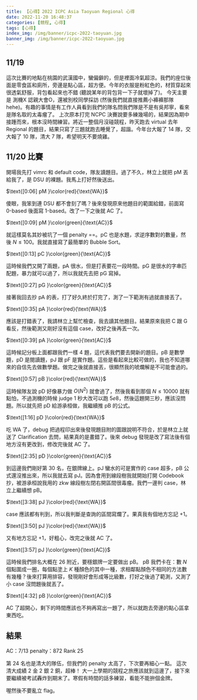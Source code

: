 ```yaml
---
title: 【心得】2022 ICPC Asia Taoyuan Regional 心得
date: 2022-11-20 16:48:37
categories: [競程, 心得]
tags: [心得]
index_img: /img/banner/icpc-2022-taoyuan.jpg
banner_img: /img/banner/icpc-2022-taoyuan.jpg
---
```


## 11/19
這次比賽的地點在桃園的武漢國中，蠻偏僻的，但是裡面冷氣超涼。我們的座位後面是零食區和廁所，旁邊是點心區，超方便。今年的衣服是粉紅色的，材質穿起來很透氣舒服，背包看起來也不錯 (聽說某年的背包背一下子就壞掉了)。
今天主要是 測機X 認親大會O，還被別校同學採訪 (然後我們就直接推薦小褲褲那隊 hehe)。有趣的事情是有工作人員看到我們的隊名問我們隊是不是有吳邦寧，看來是隊名取的太毒瘤了。
上次原本打完 NCPC 決賽說要多練幾場的，結果因為期中接踵而來，根本沒時間練習。將近一整個月沒碰競程，昨天跑去 virtual 去年 Regional 的題目，結果只寫了三題就跑去睡覺了，超諧。今年台大報了 $14$ 隊，交大報了 $10$ 隊，清大 $7$ 隊，希望明天不要燒雞。

## 11/20 比賽

開場我先打 vimrc 和 default code，隊友讀題目。過了不久，林立上就把 pM 丟給我了，是 DSU 的裸題。我馬上打好然後送出。

$\text{[0:06] pM }\color{red}{\text{WA}}$

傻眼，我笨到連 DSU 都不會刻了嗎？後來發現原來他題目的範圍給錯，前面寫 0-based 後面寫 1-based。改了一下之後就 AC 了。

$\text{[0:09] pM }\color{green}{\text{AC}}$

就這樣莫名其妙被坑了一個 penalty ==。pC 也是水題，求逆序數對的數量，然後 $N \leq 100$。我就直接寫了最簡單的 Bubble Sort。

$\text{[0:13] pC }\color{green}{\text{AC}}$

這時候我們又開了兩題，pA 很水，但是打表要花一段時間。pG 是很水的字串匹配題，暴力就可以過了，所以我就先去把 pG 寫掉。

$\text{[0:27] pG }\color{green}{\text{AC}}$

接著我回去抄 pA 的表，打了好久終於打完了，測了一下範測有過就直接丟了。

$\text{[0:35] pA }\color{red}{\text{WA}}$

應該是打錯表了，我請林立上幫忙檢查，我去讀其他題目。結果原來我把 C 跟 G 看反，然後範測又剛好沒有這個 case，改好之後再丟一次。

$\text{[0:39] pA }\color{green}{\text{AC}}$

這時候記分板上面都跟我們一樣 $4$ 題，這代表我們要去開新的題目。pB 是數學題，pD 是閱讀題，pJ 跟 pF 是實作題。這些是看起來比較可做的，我也不知道哪來的自信先去做數學題。做完之後就直接丟，很顯然我的唬爛解是不可能會過的。

$\text{[0:57] pB }\color{red}{\text{WA}}$

這時候隊友說 pD 好像暴力做 $O(N^2)$ 就會過了，然後我看到那個 $N \leq 10000$ 就有點怕，不過測機的時候 judge $1$ 秒大改可以跑 $5e8$，然後這題開三秒，應該沒問題。所以就先把 pD 給游承桓做，我繼續推 pB 的公式。

$\text{[1:16] pD }\color{red}{\text{WA}}$

吃 WA 了，debug 把過程印出來後發現題目附的圖跟說明不符合，於是林立上就送了 Clarification 去問，結果真的是畫錯了。後來 debug 發現是改了寫法後有個地方沒有更改到，修改完後就 AC 了。

$\text{[2:35] pD }\color{green}{\text{AC}}$

到這邊我們剛好第 $30$ 名，在銀牌線上。pJ 蠻水的可是實作的 case 超多，pB 公式還沒推出來，所以我就去寫 pJ。因為會用到線段樹我就開始打開 Codebook 抄，被游承桓說我用的 zkw 線段樹左閉右開區間很毒瘤。我們一邊判 case，林立上繼續想 pB。

$\text{[3:38] pJ }\color{red}{\text{WA}}$

case 應該都有判到，所以我判斷是查詢的區間寫爛了。果真我有個地方忘記 $+1$。

$\text{[3:50] pJ }\color{red}{\text{WA}}$

又有地方忘記 $+1$，好粗心，改完之後就 AC 了。

$\text{[3:57] pJ }\color{green}{\text{AC}}$

這時候我們排名大概在 $26$ 附近，要穩銀牌一定要做出 pB。
pB 我們卡在：數 $N$ 個點圍成一圈，每個點塗上 $K$ 種顏色的其中一種，求相鄰點顏色不相同的方法數有幾種？後來打算用排容，發現剛好會形成等比級數，打好之後過了範測，又測了小 case 沒問題後就丟了。

$\text{[4:32] pB }\color{green}{\text{AC}}$

AC 了超開心，剩下的時間應該也不夠再寫出一題了，所以就跑去旁邊的點心區拿東西吃。

## 結果

AC：$7/13$
penalty：$872$
Rank $25$

第 $24$ 名也是清大的隊伍，但我們的 penalty 太高了，下次要再細心一點。
這次清大成績 $2$ 金 $2$ 銀 $2$ 銅，超棒！
大一上學期的競程之旅應該就到這邊了，接下來要繼續被考試轟炸到期末了。寒假有時間的話多練習，看能不能拚個金牌。

喔然後不要亂立 flag。
